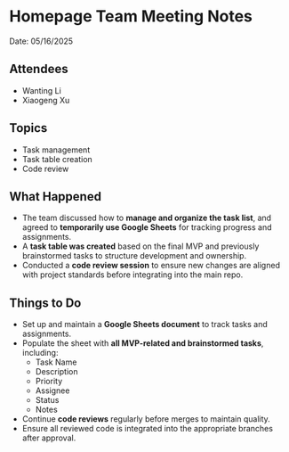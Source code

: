 # Homepage Team Meeting Notes

Date: 05/16/2025

## Attendees

* Wanting Li
* Xiaogeng Xu

## Topics

* Task management
* Task table creation
* Code review

## What Happened

* The team discussed how to **manage and organize the task list**, and agreed to **temporarily use Google Sheets** for tracking progress and assignments.
* A **task table was created** based on the final MVP and previously brainstormed tasks to structure development and ownership.
* Conducted a **code review session** to ensure new changes are aligned with project standards before integrating into the main repo.

## Things to Do

* Set up and maintain a **Google Sheets document** to track tasks and assignments.
* Populate the sheet with **all MVP-related and brainstormed tasks**, including:
  * Task Name
  * Description
  * Priority
  * Assignee
  * Status
  * Notes
* Continue **code reviews** regularly before merges to maintain quality.
* Ensure all reviewed code is integrated into the appropriate branches after approval.
